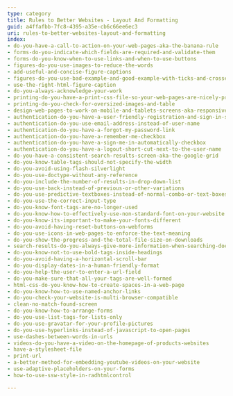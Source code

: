 ```yaml
---
type: category
title: Rules to Better Websites - Layout And Formatting
guid: a4ffafbb-7fc8-4395-a35e-cb6c66ee6ec3
uri: rules-to-better-websites-layout-and-formatting
index:
- do-you-have-a-call-to-action-on-your-web-pages-aka-the-banana-rule
- forms-do-you-indicate-which-fields-are-required-and-validate-them
- forms-do-you-know-when-to-use-links-and-when-to-use-buttons
- figures-do-you-use-images-to-reduce-the-words
- add-useful-and-concise-figure-captions
- figures-do-you-use-bad-example-and-good-example-with-ticks-and-crosses-in-captions
- use-the-right-html-figure-caption
- do-you-always-acknowledge-your-work
- printing-do-you-have-a-print-css-file-so-your-web-pages-are-nicely-printable
- printing-do-you-check-for-oversized-images-and-table
- design-web-pages-to-work-on-mobile-and-tablets-screens-aka-responsive-web-design
- authentication-do-you-have-a-user-friendly-registration-and-sign-in-screen
- authentication-do-you-use-email-address-instead-of-user-name
- authentication-do-you-have-a-forgot-my-password-link
- authentication-do-you-have-a-remember-me-checkbox
- authentication-do-you-have-a-sign-me-in-automatically-checkbox
- authentication-do-you-have-a-logout-short-cut-next-to-the-user-name
- do-you-have-a-consistent-search-results-screen-aka-the-google-grid
- do-you-know-table-tags-should-not-specify-the-width
- do-you-avoid-using-flash-silverlight
- do-you-use-doctype-without-any-reference
- do-you-include-the-number-of-results-in-drop-down-list
- do-you-use-back-instead-of-previous-or-other-variations
- do-you-use-predictive-textboxes-instead-of-normal-combo-or-text-boxes
- do-you-use-the-correct-input-type
- do-you-know-font-tags-are-no-longer-used
- do-you-know-how-to-effectively-use-non-standard-font-on-your-website
- do-you-know-its-important-to-make-your-fonts-different
- do-you-avoid-having-reset-buttons-on-webforms
- do-you-use-icons-in-web-pages-to-enforce-the-text-meaning
- do-you-show-the-progress-and-the-total-file-size-on-downloads
- search-results-do-you-always-give-more-information-when-searching-doesnt-find-anything
- do-you-know-not-to-use-bold-tags-inside-headings
- do-you-avoid-having-a-horizontal-scroll-bar
- do-you-display-dates-in-a-human-friendly-format
- do-you-help-the-user-to-enter-a-url-field
- do-you-make-sure-that-all-your-tags-are-well-formed
- html-css-do-you-know-how-to-create-spaces-in-a-web-page
- do-you-know-how-to-use-named-anchor-links
- do-you-check-your-website-is-multi-browser-compatible
- clean-no-match-found-screen
- do-you-know-how-to-arrange-forms
- do-you-use-list-tags-for-lists-only
- do-you-use-gravatar-for-your-profile-pictures
- do-you-use-hyperlinks-instead-of-javascript-to-open-pages
- use-dashes-between-words-in-urls
- videos-do-you-have-a-video-on-the-homepage-of-products-websites
- have-a-stylesheet-file
- print-url
- a-better-method-for-embedding-youtube-videos-on-your-website
- use-adaptive-placeholders-on-your-forms
- how-to-use-ssw-style-in-radhtmlcontrol

---
```

 

